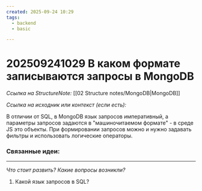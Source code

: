 ```yaml
---
created: 2025-09-24 10:29
tags:
  - backend
  - basic

---
```

# 202509241029 В каком формате записываются запросы в MongoDB

*Ссылка на StructureNote:* [[02 Structure notes/MongoDB|MongoDB]]

*Ссылка на исходник или контекст (если есть):*

В отличии от SQL, в MongoDB язык запросов императивный, а параметры запросов задаются в "машиночитаемом формате" - в среде JS это объекты. При формировании запросов можно и нужно задавать фильтры и использовать логические операторы.

### Связанные идеи:

---

*Что стоит развить? Какие вопросы возникли?*
1) Какой язык запросов в SQL?
